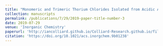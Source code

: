 ```yaml
---
title: "Monomeric and Trimeric Thorium Chlorides Isolated from Acidic Aqueous Solution"
collection: manuscripts
permalink: /publications/7/29/2019-paper-title-number-3
date: 2019-07-29
venue: 'Inorganic Chemistry'
paperurl: 'http://iancolliard.github.io/Colliard-Research.github.io/files/paper3.pdf'
citation: 'https://doi.org/10.1021/acs.inorgchem.9b01238'
---
```

